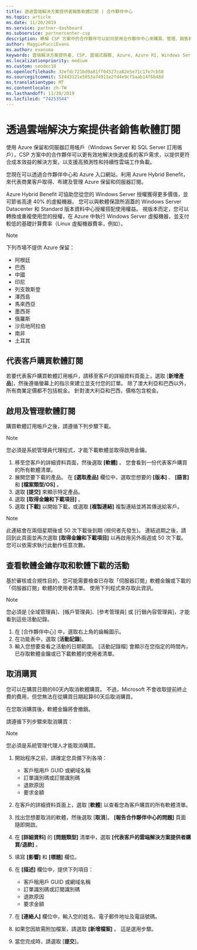 ```yaml
---
title: 透過雲端解決方案提供者銷售軟體訂閱 | 合作夥伴中心
ms.topic: article
ms.date: 11/20/2019
ms.service: partner-dashboard
ms.subservice: partnercenter-csp
description: 瞭解 CSP 方案中的合作夥伴可以如何使用合作夥伴中心來購買、管理、銷售和取消 Azure 保留實例和客戶的伺服器訂用帳戶。
author: MaggiePucciEvans
ms.author: evansma
keywords: 雲端解決方案提供者, CSP, 雲端式服務, Azure, Azure RI, Windows Server, SQL Server, 軟體訂閱
ms.localizationpriority: medium
ms.custom: seodec18
ms.openlocfilehash: 32efdc721bd9a81ff04527ca82e5e71c1fe7cb58
ms.sourcegitcommit: 524d3121e5053a74911e2fd4e9cf5aab14f6b48d
ms.translationtype: MT
ms.contentlocale: zh-TW
ms.lasthandoff: 11/20/2019
ms.locfileid: "74253544"
---
```

# <a name="sell-software-subscriptions-through-csp"></a>透過雲端解決方案提供者銷售軟體訂閱

使用 Azure 保留和伺服器訂用帳戶（Windows Server 和 SQL Server 訂用帳戶），CSP 方案中的合作夥伴可以更有效地解決快速成長的客戶需求，以提供更符合成本效益的解決方案，以支援高預測性和持續性雲端工作負載。 

您現在可以透過合作夥伴中心和 Azure 入口網站，利用 Azure Hybrid Benefit，來代表商業客戶取得、布建及管理 Azure 保留和伺服器訂閱。 

Azure Hybrid Benefit 可協助您從您的 Windows Server 授權獲得更多價值，並可節省高達 40% 的虛擬機器。 您可以與軟體保證所涵蓋的 Windows Server Datacenter 和 Standard 版本資料中心授權搭配使用權益。 視版本而定，您可以轉換或重複使用您的授權，在 Azure 中執行 Windows Server 虛擬機器，並支付較低的基礎計算費率（Linux 虛擬機器費率，例如）。

> [!NOTE]  
> 下列市場不提供 Azure 保留：  
> * 阿根廷
> * 巴西
> * 中國
> * 印尼
> * 列支敦斯登
> * 澤西島
> * 馬來西亞
> * 墨西哥
> * 俄羅斯
> * 沙烏地阿拉伯
> * 南非
> * 土耳其

<!--March 20, 2019 - this list of countries was correct as of today. Maggie last updated the list according to FAREAST\v-pubobb in bug 20907186.
-->

## <a name="buy-software-subscriptions-on-behalf-of-customers"></a>代表客戶購買軟體訂閱

若要代表客戶購買軟體訂用帳戶，請移至客戶的詳細資料頁面上，選取 [**新增產品**]，然後遵循螢幕上的指示來建立並支付您的訂單。 除了澳大利亞和巴西以外，所有商業定價都不包括稅金。 針對澳大利亞和巴西，價格包含稅金。

## <a name="activate-and-manage-software-subscriptions"></a>啟用及管理軟體訂閱

購買軟體訂用帳戶之後，請遵循下列步驟下載。

>[!NOTE]
>您必須是系統管理員代理程式，才能下載軟體並取得啟用金鑰。

1. 移至您客戶的詳細資料頁面，然後選取 **\[軟體\]** 。 您會看到一份代表客戶購買的所有軟體清單。 
2.  展開您要下載的產品。 在 **\[選取產品\]** 欄位中，選取您想要的 **\[版本\]** 、 **\[語言\]** 和 **\[檔案類型/OS\]** 。 
3.  選取 **\[提交\]** 來顯示特定產品。 
4.  選取 **\[取得金鑰和下載項目\]** 。 
5.  選取 **\[下載\]** 以開始下載，或選取 **\[複製連結\]** 複製連結並將其傳送給客戶。 

>[!NOTE]
>此連結會在兩個星期後或 50 次下載後到期 (視何者先發生)。 連結過期之後，請回到此頁面並再次選取 **\[取得金鑰和下載項目\]** 以再啟用另外兩週或 50 次下載。 您可以依需求執行此動作任意次數。 

## <a name="view-activity-for-software-key-access-and-software-downloads"></a>查看軟體金鑰存取和軟體下載的活動
基於審核或合規性目的，您可能需要檢查已存取「伺服器訂閱」軟體金鑰或下載的「伺服器訂閱」軟體的使用者清單。 使用下列程式來存取此資訊。 

>[!NOTE]
>您必須是 [全域管理員]、[帳戶管理員]、[參考管理員] 或 [行銷內容管理員]，才能看到這些活動記錄。 

1.  在 [合作夥伴中心] 中，選取右上角的齒輪圖示。 
2.  在功能表中，選取 [**活動記錄**]。
3.  輸入您想要查看之活動的日期範圍。 [活動記錄檔] 會顯示在您指定的時間內，已存取軟體金鑰或已下載軟體的使用者清單。 

## <a name="cancel-a-purchase"></a>取消購買

您可以在購買日期的60天內取消軟體購買。 不過，Microsoft 不會收取提前終止費的費用，但您無法在從購買日期起算60天后取消購買。

在您取消購買後，軟體金鑰將會撤銷。 

請遵循下列步驟來取消購買：

>[!NOTE]
>您必須是系統管理代理人才能取消購買。 

1.  開始程序之前，請確定您具備下列各項：
    -   客戶租用戶 GUID 或網域名稱
    -   訂單識別碼或訂閱識別碼
    -   退款原因
    -   要求金額

2.  在客戶的詳細資料頁面上，選取 [**軟體**] 以查看您為客戶購買的所有軟體清單。 

3.  找出您想要取消的軟體，然後選取 [**取消**]。 **\[報告合作夥伴中心的問題\]** 頁面隨即開啟。 

4.  在 **\[詳細資料\]** 的 **\[問題類型\]** 清單中，選取 **\[代表客戶的雲端解決方案提供者購買/退款\]** 。

5.  填寫 **\[影響\]** 和 **\[標題\]** 欄位。 

6.  在 **\[描述\]** 欄位中，提供下列項目： 
    -   客戶租用戶 GUID 或網域名稱
    -   訂單識別碼或訂閱識別碼
    -   退款原因
    -   要求金額

7.  在 **\[連絡人\]** 欄位中，輸入您的姓名、電子郵件地址及電話號碼。 

8.  如果您因故需附加檔案，請選取 **\[新增檔案\]** 。 這是選用步驟。 

9.  當您完成時，請選取 [**提交**]。
